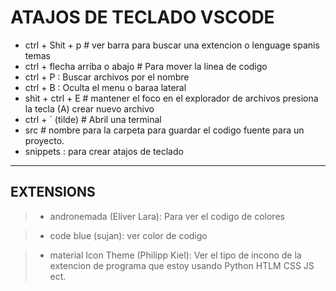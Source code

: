 # ATAJOS DE TECLADO VSCODE

- ctrl + Shit + p # ver barra para buscar una extencion o lenguage spanis temas
- ctrl + flecha arriba o abajo # Para mover la linea de codigo
- ctrl + P : Buscar archivos por el nombre
- ctrl + B : Oculta el menu o baraa lateral
- shit + ctrl + E # mantener el foco en el explorador de archivos presiona la tecla (A) crear nuevo archivo
- ctrl + ` (tilde) # Abril una terminal
- src # nombre para la carpeta para guardar el codigo fuente para un proyecto.
- snippets : para crear atajos de teclado

---

## EXTENSIONS

> - andronemada (Eliver Lara): Para ver el codigo de colores

> - code blue (sujan): ver color de codigo

> - material Icon Theme (Philipp Kiel): Ver el tipo de incono de la extencion de programa que estoy usando Python HTLM CSS JS ect.
